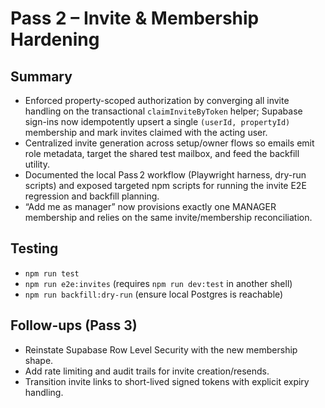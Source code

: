 # Pass 2 – Invite & Membership Hardening

## Summary
- Enforced property-scoped authorization by converging all invite handling on the transactional `claimInviteByToken` helper; Supabase sign-ins now idempotently upsert a single `(userId, propertyId)` membership and mark invites claimed with the acting user.
- Centralized invite generation across setup/owner flows so emails emit role metadata, target the shared test mailbox, and feed the backfill utility.
- Documented the local Pass 2 workflow (Playwright harness, dry-run scripts) and exposed targeted npm scripts for running the invite E2E regression and backfill planning.
- “Add me as manager” now provisions exactly one MANAGER membership and relies on the same invite/membership reconciliation.

## Testing
- `npm run test`
- `npm run e2e:invites` (requires `npm run dev:test` in another shell)
- `npm run backfill:dry-run` (ensure local Postgres is reachable)

## Follow-ups (Pass 3)
- Reinstate Supabase Row Level Security with the new membership shape.
- Add rate limiting and audit trails for invite creation/resends.
- Transition invite links to short-lived signed tokens with explicit expiry handling.
